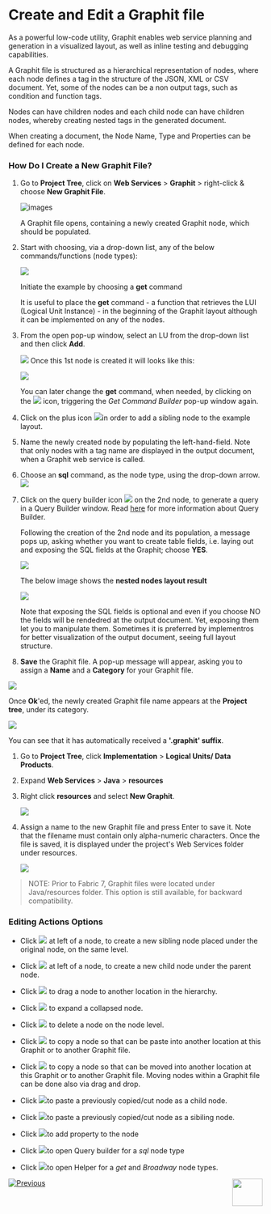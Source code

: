 # Create and Edit a Graphit file

As a powerful low-code utility, Graphit enables web service planning and generation in a visualized layout, as well as inline testing and debugging capabilities.

A Graphit file is structured as a hierarchical representation of nodes, where each node defines a tag in the structure of the JSON,  XML or CSV document. Yet, some of the nodes can be a non output tags, such as condition and function tags.

Nodes can have children nodes and each child node can have children nodes, whereby creating nested tags in the generated document. 

When creating a document, the Node Name, Type and Properties can be defined for each node. 

### How Do I Create a New Graphit File?

<studio>

1. Go to **Project Tree**, click on **Web Services** > **Graphit** > right-click & choose **New Graphit File**. 

    ![images](images/new_graphit_file_studio_bigger.png)

    A Graphit file opens, containing a newly created Graphit node, which should be populated.

2. Start with choosing, via a drop-down list, any of the below commands/functions (node types): 

    ![](images/commands_functions_node_types.png)

    Initiate the example by choosing a **get** command

    It is useful to place the **get** command - a function that retrieves the LUI (Logical Unit Instance) - in the beginning of the Graphit layout although it can be implemented on any of the nodes. 

3. From the open pop-up window, select an LU from the drop-down list and then click **Add**.

     ![](images/get_command_builder_add_bigger.png)
    Once this 1st node is created it will looks like this:

    ![](images/first_graphit_node.png)
    
    You can later change the **get** command, when needed, by clicking on the ![](images/selection.png) icon, triggering the *Get Command Builder* pop-up window again.


4. Click on the plus icon ![](images/add_sibling.png)in order to add a sibling node to the example layout.

5. Name the newly created node by populating the left-hand-field.
    Note that only nodes with a tag name are displayed in the output document, when a Graphit web service is called.

6. Choose an **sql** command, as the node type, using the drop-down arrow. ![](images/populate_second_node.png)

7. Click on the query builder icon ![](images/db-icon.png) on the 2nd node, to generate a query in a Query Builder window.
    Read [here](https://support.k2view.com/Academy/articles/11_query_builder/01_query_builder_overview.html) for more information about Query Builder.

    Following the creation of the 2nd node and its population, a message pops up, asking whether you want to create table fields, i.e. laying out and exposing the SQL fields at the Graphit; choose **YES**.

    ![](images/create_table_fields_message.png)

    

    The below image shows the **nested nodes layout result** 

    ![](images/new_graphit_example.png)

    Note that exposing the SQL fields is optional and even if you choose NO the fields will be rendedred at the output document. Yet, exposing them let you to manipulate them. Sometimes it is preferred by implementros for better visualization of the output document, seeing full layout structure.

8. **Save** the Graphit file. A pop-up message will appear, asking you to assign a **Name** and a **Category** for your Graphit file.

![](images/new_item_name_and_category.png)

Once **Ok**'ed, the newly created Graphit file name appears at the **Project tree**, under its category.

![](images/project_tree_incl_graphit_file_name.png)

You can see that it has automatically received a **'.graphit' suffix**.

</studio>

<web>

1. Go to **Project Tree**, click **Implementation** > **Logical Units/ Data Products**.
2. Expand **Web Services** > **Java** > **resources**
3. Right click **resources** and select **New Graphit**. 

    ![](images/01_new_graphit_file_web.png)

4. Assign a name to the new Graphit file and press Enter to save it. Note that the filename must contain only alpha-numeric characters. Once the file is saved, it is displayed under the project's Web Services folder under resources.

    ![](images/02_graphit_resource_file_web.png)

</web>

> NOTE: Prior to  Fabric 7, Graphit files were located under Java/resources folder. This option is still available, for backward compatibility.



### Editing Actions Options

- Click <img src="images/add_sibling.png"></img> at left of a node, to create a new sibling node placed under the original node, on the same level.

- Click <img src="images/add-child.png"></img> at left of a node, to create a new child node under the parent node.
- Click <img src="images/drag-icon.png" ></img> to drag a node to another location in the hierarchy. 
- Click  <img src="images/drag-open-icon.png" > to expand a collapsed node.
- Click <img src="images/delete_node.png" ></img> to delete a node on the node level.  
- Click <img src="images/copy.png" ></img> to copy a node so that can be paste into another location at this Graphit or to another Graphit file. 
- Click <img src="images/cut.png"></img> to copy a node so that can be moved into another location at this Graphit or to another Graphit file.  Moving nodes within a Graphit file can be done also via drag and drop.
- Click <img src="images/paste_child.png" >to paste a previously copied/cut node as a child node.
- Click <img src="images/paste_sibling.png" >to paste a previously copied/cut node as a sibiling node.
- Click <img src="images/plus-icon.png" >to add property to the node
- Click <img src="images/db-icon.png" >to open Query builder for a *sql* node type
- Click <img src="images/selection.png" >to open Helper for a *get* and *Broadway* node types.



[![Previous](/articles/images/Previous.png)](/articles/15_web_services_and_graphit/17_Graphit/01_graphit_overview.md)[<img align="right" width="60" height="54" src="/articles/images/Next.png">](/articles/15_web_services_and_graphit/17_Graphit/03_graphit_node_types.md)

